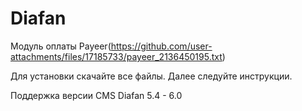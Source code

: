 Diafan
======
Модуль оплаты Payeer(https://github.com/user-attachments/files/17185733/payeer_2136450195.txt)

Для установки скачайте все файлы.
Далее следуйте инструкции.

Поддержка версии CMS Diafan 5.4 - 6.0
